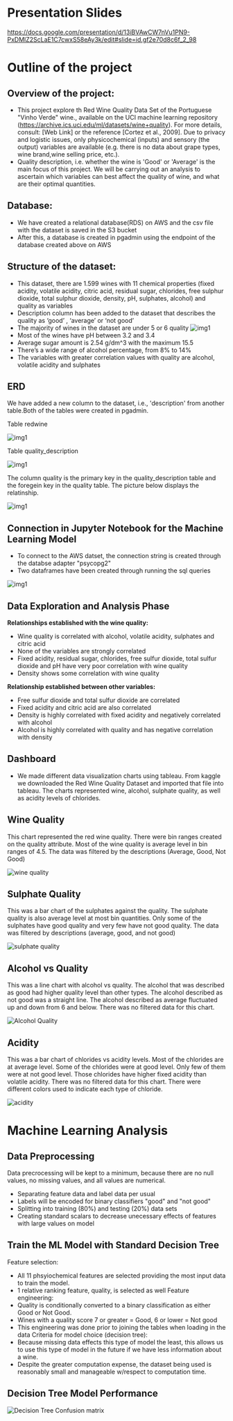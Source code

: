 # Presentation Slides

https://docs.google.com/presentation/d/13iBVAwCW7nVu1PN9-PxDMlZ2ScLaE1C7cwxS58eAy3k/edit#slide=id.gf2e70d8c6f_2_98

# Outline of the project

## Overview of the project:

- This project explore th Red Wine Quality Data Set of the Portuguese "Vinho Verde" wine., available on the UCI machine learning repository 
  (https://archive.ics.uci.edu/ml/datasets/wine+quality). For more details, consult: [Web Link] or the reference [Cortez et al., 2009]. Due 
  to privacy and logistic issues, only physicochemical (inputs) and sensory (the output) variables are available (e.g. there is no data about 
  grape types, wine brand,wine selling price, etc.).
- Quality description, i.e. whether the wine is 'Good' or 'Average' is the main focus of this project. We will be carrying out an analysis to
  ascertain which variables can best affect the quality of wine, and what are their optimal quantities.
  
## Database:

- We have created a relational database(RDS) on AWS and the csv file with the dataset is saved in the S3 bucket
- After this, a database is created in pgadmin using the endpoint of the database created above on AWS

## Structure of the dataset:

- This dataset, there are 1.599 wines with 11 chemical properties (fixed acidity, volatile acidity, citric acid, residual sugar, chlorides, 
  free sulphur dioxide, total sulphur dioxide, density, pH, sulphates, alcohol) and quality as variables
- Description column has been added to the dataset that describes the quality as ‘good’ , ‘average’ or ‘not good’ 
- The majority of wines in the dataset are under 5 or 6 quality
   ![img1](images/img1.png)
- Most of the wines have pH between 3.2 and 3.4
- Average sugar amount is 2.54 g/dm^3 with the maximum 15.5
- There’s a wide range of alcohol percentage, from 8% to 14%
- The variables with greater correlation values with quality are alcohol, volatile acidity and sulphates

## ERD

We have added a new column to the dataset, i.e., 'description' from another table.Both of the tables were created in pgadmin.

Table redwine

![img1](images/table1.png)

Table quality_description

![img1](images/table2.png)

The column quality is the primary key in the quality_description table and the foregein key in the quality table. The picture below displays
the relatinship.

![img1](images/ERD.png)


## Connection in Jupyter Notebook for the Machine Learning Model

- To connect to the AWS datset, the connection string is created through the databse adapter "psycopg2"
- Two dataframes have been created through running the sql queries

![img1](images/connection.png)

## Data Exploration and Analysis Phase

**Relationships established with the wine quality:**

- Wine quality is correlated with alcohol, volatile acidity, sulphates and citric acid
- None of the variables are strongly correlated
- Fixed acidity, residual sugar, chlorides, free sulfur dioxide, total sulfur dioxide and pH have very poor correlation with wine quality
- Density shows some correlation with wine quality

**Relationship established between other variables:**

- Free sulfur dioxide and total sulfur dioxide are correlated 
- Fixed acidity and citric acid are also correlated
- Density is highly correlated with fixed acidity and negatively correlated with alcohol
- Alcohol is highly correlated with quality and has negative correlation with density

## Dashboard

- We made different data visualization charts using tableau. From kaggle we downloaded the Red Wine Quality Dataset and imported that file into tableau. The charts represented wine, alcohol, sulphate quality, as well as acidity levels of chlorides.

## Wine Quality
 This chart represented the red wine quality. There were bin ranges created on the quality attribute. Most of the wine quality is average level in bin ranges of 4.5. The data was filtered by the descriptions (Average, Good, Not Good) 
 
 ![wine quality](https://user-images.githubusercontent.com/8925001/134858465-74e86dff-fcba-4884-994e-8ed6c5a61b31.png)


## Sulphate Quality
  This was a bar chart of the sulphates against the quality. The sulphate quality is also average level at most bin quantities. Only some of the sulphates have good quality and very few have not good quality. The data was filtered by descriptions (average, good, and not good)
  
  ![sulphate quality](https://user-images.githubusercontent.com/8925001/134858524-a2abe9a7-6cd9-4041-a5e6-9f1e81c3d538.PNG)

  
 ## Alcohol vs Quality
  This was a line chart with alcohol vs quality. The alcohol that was described as good had higher quality level than other types. The alcohol described as not good was a straight line. The alcohol described as average fluctuated up and down from 6 and below. There was no filtered data for this chart.
  
  ![Alcohol Quality](https://user-images.githubusercontent.com/8925001/134858554-09a979d3-386c-4ed5-87cc-38562b18baeb.PNG)

  
 ## Acidity
  This was a bar chart of chlorides vs acidity levels. Most of the chlorides are at average level. Some of the chlorides were at good level. Only few of them were at not good level. Those chlorides have higher fixed acidity than volatile acidity. There was no filtered data for this chart. There were different colors used to indicate each type of chloride.  
  
  ![acidity](https://user-images.githubusercontent.com/8925001/134858580-76eda7d9-438c-4d55-9c4b-974276054919.PNG)



# Machine Learning Analysis

## Data Preprocessing

Data precrocessing will be kept to a minimum, because there are no null values, no missing values, and all values are numerical.

- Separating feature data and label data per usual
- Labels will be encoded for binary classifiers "good" and "not good"
- Splitting into training (80%) and testing (20%) data sets
- Creating standard scalars to decrease unecessary effects of features with large values on model

## Train the ML Model with Standard Decision Tree
Feature selection:
- All 11 phsyiochemical features are selected providing the most input data to train the model.
- 1 relative ranking feature, quality, is selected as well
Feature engineering:
- Quality is conditionally converted to a binary classification as either Good or Not Good.
- Wines with a quality score 7 or greater = Good, 6 or lower = Not good
- This engineering was done prior to joining the tables when loading in the data
Criteria for model choice (decision tree):
- Because missing data effects this type of model the least, this allows us to use this type of model in the future if we have less information about a wine.
- Despite the greater computation expense, the dataset being used is reasonably small and manageable w/respect to computation time.

## Decision Tree Model Performance

![Decision Tree Confusion matrix](https://user-images.githubusercontent.com/16930677/135716329-8266c898-83af-41e0-9317-73ee1bcc1b04.PNG)



